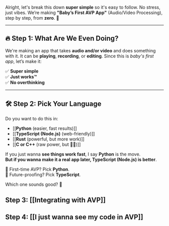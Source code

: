 Alright, let's break this down **super simple** so it's easy to follow. No stress, just vibes. We’re making **"Baby’s First AVP App"** (Audio/Video Processing), step by step, from **zero**. 💪

---

## 🔥 Step 1: What Are We Even Doing?

We're making an app that takes **audio and/or video** and does something with it. It can be **playing**, **recording**, or **editing**. Since this is _baby's first app_, let’s make it:

✅ **Super simple**  
✅ **Just works™**  
✅ **No overthinking**

---

## 🛠 Step 2: Pick Your Language

Do you want to do this in:

- [[**Python** (easier, fast results)]]
- [[**TypeScript (Node.js)** (web-friendly)]]
- [[**Rust** (powerful, but more work)]]
- [[**C or C++** (raw power, but 🧠🔥)]]

If you just wanna **see things work fast**, I say **Python** is the move.  
**But if you wanna make it a real app later, TypeScript (Node.js) is better**.

👶 First-time AVP? Pick **Python**.  
🧠 Future-proofing? Pick **TypeScript**.

Which one sounds good? 🤔



## Step 3: [[Integrating with AVP]]

## Step 4: [[I just wanna see my code in AVP]] 